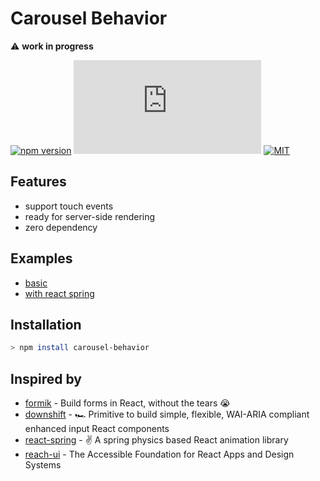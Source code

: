 # Carousel Behavior

⚠️ **work in progress**

[![npm version](https://badgen.net/npm/v/carousel-behavior)](https://www.npmjs.com/package/carousel-behavior)
[![gzip size](https://img.badgesize.io/https://unpkg.com/carousel-behavior@0.2.1/esm/index.mjs?compression=gzip)](https://unpkg.com/carousel-behavior@0.2.1/esm/index.mjs)
[![MIT](https://badgen.net/github/license/nckcol/carousel-behavior)](./LICENCE)

## Features

- support touch events
- ready for server-side rendering
- zero dependency

## Examples

- [basic](./examples/default)
- [with react spring](./examples/react-spring)

## Installation

```sh
> npm install carousel-behavior
```

## Inspired by

- [formik](https://github.com/jaredpalmer/formik) - Build forms in React, without the tears 😭
- [downshift](https://github.com/downshift-js/downshift) - :racing_car: Primitive to build simple, flexible, WAI-ARIA compliant enhanced input React components
- [react-spring](https://github.com/react-spring/react-spring) - ✌️ A spring physics based React animation library
- [reach-ui](https://github.com/reach/reach-ui) - The Accessible Foundation for React Apps and Design Systems

